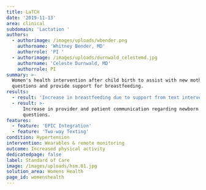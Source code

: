 ```yaml
---
title: LaTCH
date: '2019-11-13'
area: clinical
subdomain: 'Lactation '
authors:
  - authorimage: /images/uploads/wbender.png
    authorname: 'Whitney Bender, MD'
    authorrole: 'PI '
  - authorimage: /images/uploads/durnwald_celestemd.jpg
    authorname: 'Celeste Durnwald, MD'
    authorrole: PI
summary: >-
  Women's health intervention after child birth to assist with new mothers with
  questions and provide support for breastfeeding. 
results:
  - result: 'Increase in breastfeeding due to support from text intervention. '
  - result: >-
      Increase in provider and patient communication regarding newborn
      questions. 
features:
  - feature: 'EPIC Integration'
  - feature: 'Two-way Texting'
condition: Hypertension
intervention: Wearables & remote monitoring
outcome: Increased physical activity
dedicatedpage: false
label: Standard of Care 
image: /images/uploads/hsm.01.jpg
solution_area: Womens Health
page_id: womenshealth
---
```


